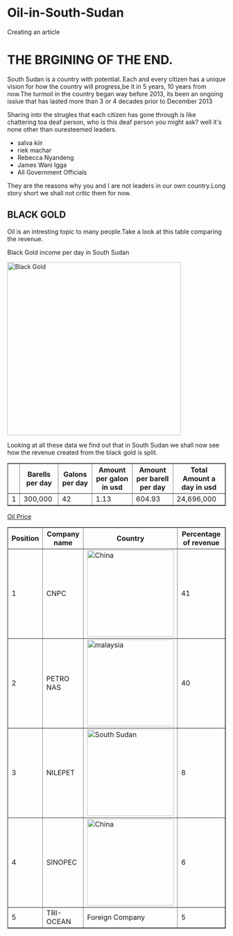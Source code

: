 # Oil-in-South-Sudan
Creating an article 
<!doctype html>
<html>
<head>
  <title>WHY SOUTH SUDAN</title>
   </head>
    <body>
      <h1>THE BRGINING OF THE END.</h1>
        <p>South Sudan is a country with potential. Each and every citizen has a unique vision for how the country  will progress,be it in 5 years, 10 years from now.The turmoil in the country began way before 2013, its been an ongoing issiue that has lasted more than 3 or 4 decades prior to December 2013</p>
          <p>Sharing into the strugles that each citizen has gone through is like chattering toa deaf person, who is this deaf person you might ask? well it's none other than ouresteemed leaders.</p>
<ul><li>salva kiir <li>riek machar <li>Rebecca Nyandeng <li>James Wani Igga <li>All Government Officials</ul>
<p>They are the reasons why you and I are not leaders in our own country.Long story short we shall not critic them for now.</p>
<h2>BLACK GOLD</h2>
<p>Oil is an intresting topic to many people.Take a look at this table comparing the revenue.</p>
<caption align="top or bottom">Black Gold income per day in South Sudan</caption>
<table border="1" cellpadding="4" cellspacing="5">
<tr>
    <th> </th>
     <th>Barells per day</th>
      <th>Galons per day</th>
       <th>Amount per galon in usd</th>
        <th>Amount per barell per day</th>
         <th>Total Amount a day in usd</th>
</tr>
<tr>
     <td>1</td>
      <td>300,000</td>
       <td>42</td>
         <td>1.13</td>
          <td>604.93</td>
           <td>24,696,000</td>
</tr> 

<p><img src="https://i.insider.com/548b5100ecad04b84e27d6fd" alt="Black Gold" style width="400px";height="400px"/></p>
<p>Looking at all these data we find out that in South Sudan we shall now see how the revenue created from the black gold is split.</p>

<table border="1" cellpadding="4" cellspacing="5">
 <tr>
     <th>Position</th>
      <th>Company name</th>
       <th>Country</th>
        <th>Percentage of revenue</th>
</tr>
<tr>
      <td>1</td>
        <td>CNPC</td>
         <td><img src="https://www.itia.ie/wp-content/uploads/2018/02/Chinese_Flag-Flags.mov.jpg" alt="China" style width="200px";height="200px"></td>
          <td> 41 </td>
</tr>
<tr>
      <td>2</td>
       <td>PETRO NAS</td>
         <td><img src="C:\Users\datas\Pictures\download.jpg" alt="malaysia" style width="200px" height="200"></td>
         <td> 40 </td>
 </tr>
<tr>
       <td>3</td>
        <td>NILEPET</td>
          <td><img src="C:\Users\datas\Pictures\South Sudan.jpg" alt="South Sudan" style width="200px" height="200px"></td>
            <td> 8 </td>
</tr>
<tr>
         <td>4</td>
           <td>SINOPEC</td>
             <td><img src="https://www.itia.ie/wp-content/uploads/2018/02/Chinese_Flag-Flags.mov.jpg" alt="China" style width="200px" height="200px"></td>
               <td> 6 </td>
</tr>
<tr>
         <td>5</td>
           <td>TRI-OCEAN</td>
             <td>Foreign Company</td>
               <td> 5 </td>

<p><a href="https://oilprice.com/"> Oil Price</a></p> 

</body>
</html>
